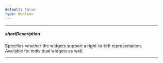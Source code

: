 ```yaml
---
default: false
type: Boolean
---
```

---
##### shortDescription
Specifies whether the widgets support a right-to-left representation. Available for individual widgets as well.

---
